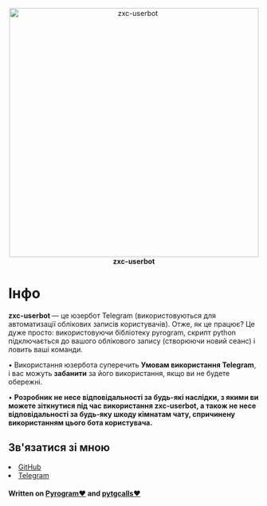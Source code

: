 <p align="center">
        <img src="https://telegra.ph/file/9d6017bc2c58a0816d545.jpg" width="500" alt="zxc-userbot">
    </a>
    <br>
    <b>zxc-userbot</b>
    <br>
</p>


<h1>Інфо</h1>
<p><b> zxc-userbot </b> — це юзербот Telegram (використовуються для автоматизації облікових записів користувачів). Отже, як це працює? Це дуже просто: використовуючи бібліотеку pyrogram, скрипт python підключається до вашого облікового запису (створюючи новий сеанс) і ловить ваші команди.

• Використання юзербота суперечить <strong>Умовам використання Telegram</strong>, і вас можуть <strong>забанити</strong> за його використання, якщо ви не будете обережні.

• <strong>Розробник не несе відповідальності за будь-які наслідки, з якими ви можете зіткнутися під час використання zxc-userbot, а також не несе відповідальності за будь-яку шкоду кімнатам чату, спричинену використанням цього бота користувача.</strong></p>


<h2>Зв'язатися зі мною</h2>
<nav>
<li><a href='https://github.com/deadboizxc'>GitHub</a></li>
<li><a href='http://t.me/deadboizxc'>Telegram</a></li>
</nav>
<h4>Written on <a href='https://github.com/pyrogram/pyrogram'>Pyrogram❤️</a> and <a href='https://github.com/MarshalX/tgcalls/tree/main/pytgcalls'>pytgcalls❤️</a></h4>

